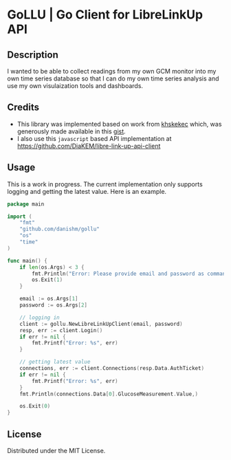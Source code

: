 GoLLU | Go Client for LibreLinkUp API
=====================================

Description
-----------
I wanted to be able to collect readings from my own GCM monitor into my own time series
database so that I can do my own time series analysis and use my own visulaization tools
and dashboards.

Credits
-------
 * This library was implemented based on work from [khskekec](https://gist.github.com/khskekec) which,
was generously made available in this [gist](https://gist.github.com/khskekec/6c13ba01b10d3018d816706a32ae8ab2).
 * I also use this `javascript` based API implementation at https://github.com/DiaKEM/libre-link-up-api-client

Usage
-----
This is a work in progress. The current implementation only supports logging and getting the latest value.
Here is an example.

```go
package main

import (
	"fmt"
	"github.com/danishm/gollu"
	"os"
	"time"
)

func main() {
	if len(os.Args) < 3 {
		fmt.Println("Error: Please provide email and password as command line parameters")
		os.Exit(1)
	}

	email := os.Args[1]
	password := os.Args[2]

	// logging in
	client := gollu.NewLibreLinkUpClient(email, password)
	resp, err := client.Login()
	if err != nil {
		fmt.Printf("Error: %s", err)
	}

	// getting latest value
	connections, err := client.Connections(resp.Data.AuthTicket)
	if err != nil {
		fmt.Printf("Error: %s", err)
	}
	fmt.Println(connections.Data[0].GlucoseMeasurement.Value,)

	os.Exit(0)
}
```

License
-------
Distributed under the MIT License.